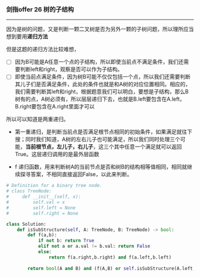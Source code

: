 ### 剑指offer 26 树的子结构

---

因为是树的问题，又是判断一颗二叉树是否为另外一颗的子树问题，所以理所应当想到要用**递归方法**

但是这题的递归方法比较难想，

- [ ] 因为B可能是A任意一个点的子结构，所以即使当前点不满足条件，我们还需要判断left和right，观察是否可以作为子结构。
- [ ] 即使当前点满足条件，因为树B可能不仅仅包括一个点，所以我们还需要判断其儿子们是否满足条件，此处的条件也就是和A树的对应位置相同。相应的，我们需要判断其left和right，根据题意我们可以明白，要想是子结构，那么B树有的点，A树必须有，所以层层递归下去，也就是B.left要包含在A.left，B.right要包含在A.right里面才可以

所以可以知道是两重递归。

- 第一重递归，是判断当前点是否满足根节点相同的初始条件，如果满足就往下搜；同时我们知道，A树的左右儿子也可能满足，所以我们同时处理三个可能，**当前根节点，左儿子，右儿子**，这三个其中任意一个满足就可以返回True。这层递归调用的是最外层函数

- f 递归函数，用来判断树A的当前节点是否和树B的结构相等值相同，相同就继续探寻答案，不相同直接返回False，以此来判断。

~~~python
# Definition for a binary tree node.
# class TreeNode:
#     def __init__(self, x):
#         self.val = x
#         self.left = None
#         self.right = None

class Solution:
    def isSubStructure(self, A: TreeNode, B: TreeNode) -> bool:
        def f(a,b):
            if not b: return True
            elif not a or a.val != b.val: return False
            else:
                return f(a.right,b.right) and f(a.left,b.left)
        
        return bool(A and B) and (f(A,B) or self.isSubStructure(A.left,B) or self.isSubStructure(A.right,B))
~~~

